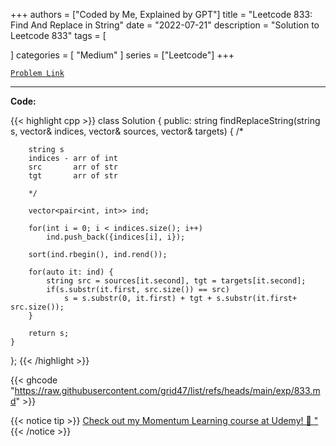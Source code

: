 
+++
authors = ["Coded by Me, Explained by GPT"]
title = "Leetcode 833: Find And Replace in String"
date = "2022-07-21"
description = "Solution to Leetcode 833"
tags = [
    
]
categories = [
    "Medium"
]
series = ["Leetcode"]
+++



[`Problem Link`](https://leetcode.com/problems/find-and-replace-in-string/description/)

---

**Code:**

{{< highlight cpp >}}
class Solution {
public:
    string findReplaceString(string s, vector<int>& indices, vector<string>& sources, vector<string>& targets) {
        /*
        
        string s
        indices - arr of int
        src       arr of str
        tgt       arr of str
        
        */
        
        vector<pair<int, int>> ind;
        
        for(int i = 0; i < indices.size(); i++)
            ind.push_back({indices[i], i});
        
        sort(ind.rbegin(), ind.rend());
        
        for(auto it: ind) {
            string src = sources[it.second], tgt = targets[it.second];
            if(s.substr(it.first, src.size()) == src)
                s = s.substr(0, it.first) + tgt + s.substr(it.first+ src.size());
        }
        
        return s;
    }
};
{{< /highlight >}}

{{< ghcode "https://raw.githubusercontent.com/grid47/list/refs/heads/main/exp/833.md" >}}

{{< notice tip >}}
[Check out my Momentum Learning course at Udemy! 🚀 "](https://www.udemy.com/course/blind-75-the-data-structures-and-algorithms-essentials/)
{{< /notice >}}

